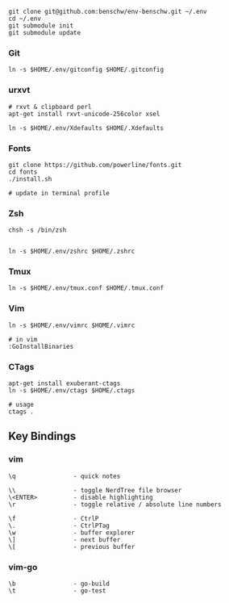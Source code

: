 
	git clone git@github.com:benschw/env-benschw.git ~/.env
	cd ~/.env
	git submodule init
	git submodule update

### Git
	
	ln -s $HOME/.env/gitconfig $HOME/.gitconfig

### urxvt

	# rxvt & clipboard perl
	apt-get install rxvt-unicode-256color xsel

	ln -s $HOME/.env/Xdefaults $HOME/.Xdefaults


### Fonts

	git clone https://github.com/powerline/fonts.git
	cd fonts
	./install.sh

	# update in terminal profile

### Zsh

	chsh -s /bin/zsh


	ln -s $HOME/.env/zshrc $HOME/.zshrc

### Tmux

	ln -s $HOME/.env/tmux.conf $HOME/.tmux.conf
	
### Vim

	ln -s $HOME/.env/vimrc $HOME/.vimrc
	
	# in vim
	:GoInstallBinaries

	
### CTags

	apt-get install exuberant-ctags
	ln -s $HOME/.env/ctags $HOME/.ctags

	# usage
	ctags .

## Key Bindings
### vim


	\q                - quick notes
	
	\\                - toggle NerdTree file browser
	\<ENTER>          - disable highlighting
	\r                - toggle relative / absolute line numbers

	\f                - CtrlP
	\.                - CtrlPTag
	\w                - buffer explorer
	\]                - next buffer
	\[                - previous buffer

### vim-go
	
	\b                - go-build
	\t                - go-test
	

